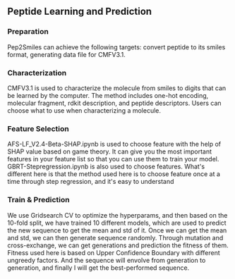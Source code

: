 ## Peptide Learning and Prediction
### Preparation
Pep2Smiles can achieve the following targets: convert peptide to its smiles format, generating data file for CMFV3.1.
### Characterization
CMFV3.1 is used to characterize the molecule from smiles to digits that can be learned by the computer. The method includes one-hot encoding, molecular fragment, rdkit description, and peptide descriptors. Users can choose what to use when characterizing a molecule.
### Feature Selection
AFS-LF_V2.4-Beta-SHAP.ipynb is used to choose feature with the help of SHAP value based on game theory. It can give you the most important features in your feature list so that you can use them to train your model.
GBRT-Stepregression.ipynb is also used to choose features. What's different here is that the method used here is to choose feature once at a time through step regression, and it's easy to understand
### Train & Prediction
We use Gridsearch CV to optimize the hyperparams, and then based on the 10-fold split, we have trained 10 different models, which are used to predict the new sequence to get the mean and std of it. Once we can get the mean and std, we can then generate sequence randomly. Through mutation and cross-exchange, we can get generations and prediction the fitness of them. Fitness used here is based on Upper Confidence Boundary with different ungreedy factors. And the sequence will envolve from generation to generation, and finally I will get the best-performed sequence.
